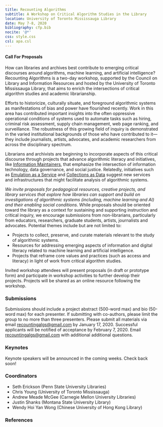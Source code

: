 ```yaml
---
title: Recounting Algorithms
subtitle: A Workshop on Critical Algorithm Studies in the Library 
location: University of Toronto Mississauga Library
date: May 7-8, 2020
bibliography: cfp.bib
nocite: '@*'
css: style.css
csl: apa.csl
---
```


#### Call For Proposals
How can libraries and archives best contribute to emerging critical discourses around algorithms, machine learning, and artificial intelligence? Recounting Algorithms is a two-day workshop, supported by the Council on Library and Information Resources and hosted by the  University of Toronto Mississauga Library, that aims to enrich the intersections of critical algorithm studies and academic librarianship. 

Efforts to historicize, culturally situate, and foreground algorithmic systems as manifestations of bias and power have flourished recently. Work in this area has contributed important insights into the often oppressive operational conditions of systems used to automate tasks such as hiring, criminal risk assessment, supply chain management, web page ranking, and surveillance. The robustness of this growing field of inquiry is demonstrated in the varied institutional backgrounds of those who have contributed to it—they include journalists, artists, advocates, and academic researchers from across the disciplinary spectrum. 

Librarians and archivists are beginning to incorporate aspects of this critical discourse through projects that advance algorithmic literacy and initiatives, like [Information Maintainers](http://themaintainers.org/info-mc-work), that emphasize the intersection of information technology, data governance, and social justice. Relatedly, initiatives such as [Emulation as a Service](https://www.softwarepreservationnetwork.org/eaasi/) and [Collections as Data](https://collectionsasdata.github.io/) suggest new services and infrastructures that might facilitate analysis of algorithmic systems.

*We invite proposals for pedagogical resources, creative projects, and library services that explore how libraries can support and build on investigations of algorithmic systems (including, machine learning and AI) and their enabling social conditions*.  While proposals should be oriented toward the library as a context for sustaining and supporting instruction and critical inquiry, we encourage submissions from non-librarians, particularly from educators, researchers, graduate students,  artists, journalists and advocates. Potential themes include but are not limited to:


- Projects to collect, preserve, and curate materials relevant to the study of algorithmic systems.
- Resources for addressing emerging aspects of information and digital  literacy related to machine learning and artificial intelligence. 
- Projects that reframe core values and practices (such as access and literacy) in light of work from critical algorithm studies. 

Invited workshop attendees will present proposals (in draft or prototype form) and participate in workshop activities to further develop their projects. Projects will be shared as an online resource following the workshop. 

### Submissions

Submissions should include a project abstract (500-word max) and bio (50-word max) for each presenter. If submitting with co-authors, please limit the group to no more than three presenters. Please submit all materials via email <recountingalgs@gmail.com> by January 17, 2020. Successful applicants will be notified of acceptance by February 7, 2020. Email <recountingalgs@gmail.com> with additional additional questions. 

### Keynotes

Keynote speakers will be announced in the coming weeks. Check back soon!

### Coordinators

- Seth Erickson (Penn State University Libraries)
- Chris Young (University of Toronto Mississauga)
- Andrew Meade McGee (Carnegie Mellon University Libraries)
- Justin Shanks (Montana State University Library)
- Wendy Hoi Yan Wong (Chinese University of Hong Kong Library)

### References

